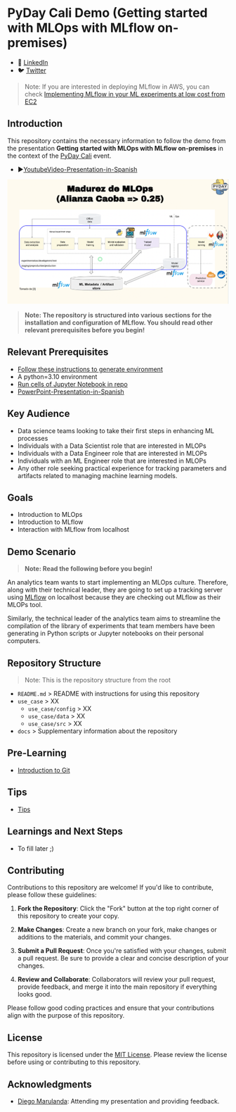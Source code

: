 # PyDay Cali  Demo (Getting started with MLOps with MLflow on-premises)

- 💼 [LinkedIn](https://www.linkedin.com/in/kamymartinez/)
- 🐦 [Twitter](https://twitter.com/KamyBytes)

>Note: If you are interested in deploying MLflow in AWS, you can check [Implementing MLflow in your ML experiments at low cost from EC2](https://github.com/KamyNz/awscomunityday2023/tree/main)

## Introduction

This repository contains the necessary information to follow the demo from the presentation **Getting started with MLOps with MLflow on-premises** in the context of the [PyDay Cali](https://calidev.co/eventos/pyday/cali-2023/) event.

- ▶️[YoutubeVideo-Presentation-in-Spanish](https://youtu.be/cEpjQGdwMJQ?t=1955)

![MLOPs_socre](./docs/readme/MLOps_score.png)

> **Note: The repository is structured into various sections for the installation and configuration of MLflow. You should read other relevant prerequisites before you begin!**

## Relevant Prerequisites
- [Follow these instructions to generate environment](https://docs.google.com/document/d/1cKt_1HJ4R_A4a8m9L3SW7RYCPYqYkyrUGv_dk4XTB8c/edit?usp=sharing)
- A python=3.10 environment
- [Run cells of Jupyter Notebook in repo](./use_case/notebook/MLflow_Local.ipynb)
- [PowerPoint-Presentation-in-Spanish](https://docs.google.com/presentation/d/1B4s1wYS_IuFgmeCPmgrnu1IGfCIbPvm7DJwaLaY-S_k/edit?usp=sharing)

## Key Audience
- Data science teams looking to take their first steps in enhancing ML processes
- Individuals with a Data Scientist role that are interested in MLOPs
- Individuals with a Data Engineer role that are interested in MLOPs
- Individuals with an ML Engineer role that are interested in MLOPs
- Any other role seeking practical experience for tracking parameters and artifacts related to managing machine learning models.

## Goals
- Introduction to MLOps
- Introduction to MLflow
- Interaction with MLflow from localhost

## Demo Scenario
> **Note: Read the following before you begin!**

An analytics team wants to start implementing an MLOps culture. Therefore, along with their technical leader, they are going to set up a tracking server using [MLflow](https://mlflow.org/docs/latest/getting-started/index.html) on localhost because they are checking out MLflow as their MLOPs tool.

Similarly, the technical leader of the analytics team aims to streamline the compilation of the library of experiments that team members have been generating in Python scripts or Jupyter notebooks on their personal computers.

## Repository Structure
> Note: This is the repository structure from the root

- `README.md` > README with instructions for using this repository
- `use_case` > XX
   - `use_case/config` > XX
   - `use_case/data` > XX
   - `use_case/src` > XX
- `docs` > Supplementary information about the repository

## Pre-Learning

- [Introduction to Git](https://www.youtube.com/watch?v=uR6G2v_WsRA&ab_channel=DavidMahler)

## Tips
- [Tips](https://docs.google.com/document/d/1cKt_1HJ4R_A4a8m9L3SW7RYCPYqYkyrUGv_dk4XTB8c/edit?usp=sharing)

## Learnings and Next Steps

- To fill later ;)

## Contributing

Contributions to this repository are welcome! If you'd like to contribute, please follow these guidelines:

1. **Fork the Repository**: Click the "Fork" button at the top right corner of this repository to create your copy.

2. **Make Changes**: Create a new branch on your fork, make changes or additions to the materials, and commit your changes.

3. **Submit a Pull Request**: Once you're satisfied with your changes, submit a pull request. Be sure to provide a clear and concise description of your changes.

4. **Review and Collaborate**: Collaborators will review your pull request, provide feedback, and merge it into the main repository if everything looks good.

Please follow good coding practices and ensure that your contributions align with the purpose of this repository.

## License

This repository is licensed under the [MIT License](LICENSE). Please review the license before using or contributing to this repository.

## Acknowledgments

- [Diego Marulanda](https://www.linkedin.com/in/diegomarulandabarrientos/): Attending my presentation and providing feedback.


